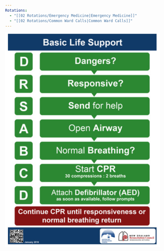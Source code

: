 ```yaml
---
Rotations:
  - "[[02 Rotations/Emergency Medicine|Emergency Medicine]]"
  - "[[02 Rotations/Common Ward Calls|Common Ward Calls]]"
---
```

![](Attachments/Pasted%20image%2020241212215451.png)